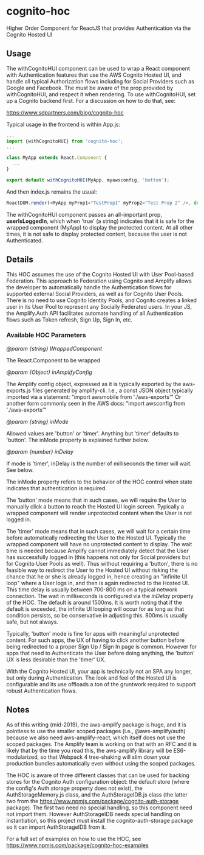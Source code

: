 # cognito-hoc
Higher Order Component for ReactJS that provides Authentication via the Cognito Hosted UI


## Usage
The withCognitoHUI component can be used to wrap a React <App> component with Authentication features that use the AWS Cognito Hosted UI, and handle all typical Authorization flows including for Social Providers such as Google and Facebook. The <App> must be aware of the prop provided by withCognitoHUI, and respect it when rendering. To use withCognitoHUI, set up a Cognito backend first. For a discussion on how to do that, see:

https://www.sdpartners.com/blog/cognito-hoc


Typical usage in the frontend is within App.js:
```javascript
...
import {withCognitoHUI} from 'cognito-hoc';
...

class MyApp extends React.Component {
  ...
}

export default withCognitoHUI(MyApp, myawsconfig, 'button');
```

And then index.js remains the usual:
```javascript
ReactDOM.render(<MyApp myProp1="TestProp1" myProp2="Test Prop 2" />, document.getElementById('root'));
```

The withCognitoHUI component passes an all-important prop, **userIsLoggedIn**, which when 'true' (a string) indicates that it is safe for the wrapped component (MyApp) to display the protected content. At all other times, it is not safe to display protected content, because the user is not Authenticated.


## Details

This HOC assumes the use of the Cognito Hosted UI with User Pool-based Federation. This approach to Federation using Cognito and Amplify allows the developer to automatically handle the Authentication flows for supported external Social Providers, as well as for Cognito User Pools.  There is no need to use Cognito Identity Pools, and Cognito creates a linked user in its User Pool to represent any Socially Federated users.  In your JS, the Amplify.Auth API facilitates automate handling of all Authentication flows such as Token refresh, Sign Up, Sign In, etc.

### Available HOC Parameters

*@param {string} WrappedComponent*

The React.Component to be wrapped

*@param {Object} inAmplifyConfig*

The Amplify config object, expressed as it is typically exported by the aws-exports.js files generated by amplify-cli. I.e., a const JSON object typically imported via a statement: "import awsmobile from './aws-exports'" Or another form commonly seen in the AWS docs: "import awsconfig from './aws-exports'"

*@param {string} inMode*

Allowed values are 'button' or 'timer'. Anything but 'timer' defaults to 'button'. The inMode property is explained further below.

*@param {number} inDelay*

If mode is 'timer', inDelay is the number of milliseconds the timer will wait. See below.

The inMode property refers to the behavior of the HOC control when state indicates that authentication is required.

The 'button' mode means that in such cases, we will require the User to manually click a button to reach the Hosted UI login screen. Typically a wrapped component will render unprotected content when the User is not logged in.

The 'timer' mode means that in such cases, we will wait for a certain time before automatically redirecting the User to the Hosted UI. Typically the wrapped component will have no unprotected content to display. The wait time is needed because Amplify cannot immediately detect that the User has successfully logged in (this happens not only for Social providers but for Cognito User Pools as well). Thus without requiring a 'button', there is no feasible way to redirect the User to the Hosted UI without risking the chance that he or she is already logged in, hence creating an "infinite UI loop" where a User logs in, and then is again redirected to the Hosted UI. This time delay is usually between 700-800 ms on a typical network connection. The wait in milliseconds is configured via the *inDelay* property of the HOC. The default is around 1500ms. It is worth noting that if the default is exceeded, the infinite UI looping will occur for as long as that condition persists, so be conservative in adjusting this. 800ms is usually safe, but not always.

Typically, 'button' mode is fine for apps with meaningful unprotected content. For such apps, the UX of having to click another button before being redirected to a proper Sign Up / Sign In page is common. However for apps that need to Authenticate the User before doing anything, the 'button' UX is less desirable than the 'timer' UX.

With the Cognito Hosted UI, your app is technically not an SPA any longer, but only during Authentication. The look and feel of the Hosted UI is configurable and its use offloads a ton of the gruntwork required to support robust Authentication flows.


## Notes
As of this writing (mid-2019), the aws-amplify package is huge, and it is pointless to use the smaller scoped packages (i.e., @aws-amplify/auth) because we also need aws-amplify-react, which itself does not use the scoped packages. The Amplify team is working on that with an RFC and it is likely that by the time you read this, the aws-amplify library will be ES6-modularized, so that Webpack 4 tree-shaking will slim down your production bundles automatically even without using the scoped packages.

The HOC is aware of three different classes that can be used for backing stores for the Cognito Auth configuration object: the default store (where the config's Auth.storage property does not exist), the AuthStorageMemory.js class, and the AuthStorageIDB.js class (the latter two from the https://www.npmjs.com/package/cognito-auth-storage package). The first two need no special handling, so this component need not import them. However AuthStorageIDB needs special handling on instantiation, so this project must install the cognito-auth-storage package so it can import AuthStorageIDB from it.

For a full set of examples on how to use the HOC, see https://www.npmjs.com/package/cognito-hoc-examples

